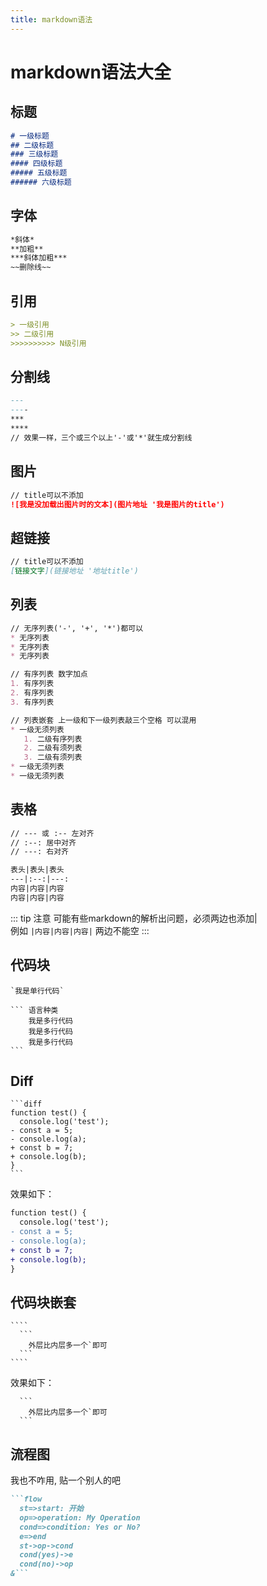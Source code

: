 ```yaml
---
title: markdown语法
---
```


# markdown语法大全

## 标题
```markdown
# 一级标题
## 二级标题
### 三级标题
#### 四级标题
##### 五级标题
###### 六级标题
```

## 字体
```markdown
*斜体*
**加粗**
***斜体加粗***
~~删除线~~
```

## 引用
```markdown
> 一级引用
>> 二级引用
>>>>>>>>>> N级引用
```

## 分割线
```markdown
---
----
***
****
// 效果一样，三个或三个以上'-'或'*'就生成分割线
```

## 图片
```markdown
// title可以不添加
![我是没加载出图片时的文本](图片地址 '我是图片的title')
```

## 超链接
```markdown
// title可以不添加
[链接文字](链接地址 '地址title')
```

## 列表
```markdown
// 无序列表('-', '+', '*')都可以
* 无序列表
* 无序列表
* 无序列表

// 有序列表 数字加点
1. 有序列表
2. 有序列表
3. 有序列表

// 列表嵌套 上一级和下一级列表敲三个空格 可以混用
* 一级无须列表
   1. 二级有序列表
   2. 二级有须列表
   3. 二级有须列表
* 一级无须列表
* 一级无须列表
```

## 表格
```markdown
// --- 或 :-- 左对齐
// :--: 居中对齐
// ---: 右对齐

表头|表头|表头
---|:--:|---:
内容|内容|内容
内容|内容|内容
```

::: tip 注意
可能有些markdown的解析出问题，必须两边也添加|  
例如 `|内容|内容|内容|` 两边不能空
:::

## 代码块
````
`我是单行代码`

``` 语言种类
    我是多行代码
    我是多行代码
    我是多行代码
```
````

## Diff
````
```diff
function test() {
  console.log('test');
- const a = 5;
- console.log(a);
+ const b = 7;
+ console.log(b);
}
```
````

效果如下：

```diff
function test() {
  console.log('test');
- const a = 5;
- console.log(a);
+ const b = 7;
+ console.log(b);
}
```

## 代码块嵌套
`````
````
  ```
    外层比内层多一个`即可
  ```
````
`````

效果如下：

````
  ```
    外层比内层多一个`即可
  ```
````

## 流程图
我也不咋用, 贴一个别人的吧
````markdown
```flow
  st=>start: 开始
  op=>operation: My Operation
  cond=>condition: Yes or No?
  e=>end
  st->op->cond
  cond(yes)->e
  cond(no)->op
&```
````